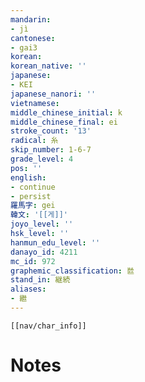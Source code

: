 ```yaml
---
mandarin:
- jì
cantonese:
- gai3
korean:
korean_native: ''
japanese:
- KEI
japanese_nanori: ''
vietnamese:
middle_chinese_initial: k
middle_chinese_final: ei
stroke_count: '13'
radical: 糸
skip_number: 1-6-7
grade_level: 4
pos: ''
english:
- continue
- persist
羅馬字: gei
韓文: '[[게]]'
joyo_level: ''
hsk_level: ''
hanmun_edu_level: ''
danayo_id: 4211
mc_id: 972
graphemic_classification: 㡭
stand_in: 継続
aliases:
- 繼
---
```

```meta-bind-embed
[[nav/char_info]]
```

# Notes
